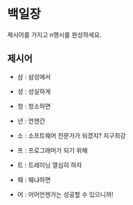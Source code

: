 # 백일장
제시어를 가지고 n행시를 완성하세요.

## 제시어
- 삼 : 삼성에서 
- 성 : 성실하게
- 청 : 청소하면
- 년 : 연젠간

- 소 : 소프트웨어 전문가가 되겠지? 지구최강
- 프 : 프로그래머가 되기 위해
- 트 : 트레이닝 열심히 하자
- 웨 : 웨냐하면
- 어 : 어어언젠가는 성공할 수 있으니까!
